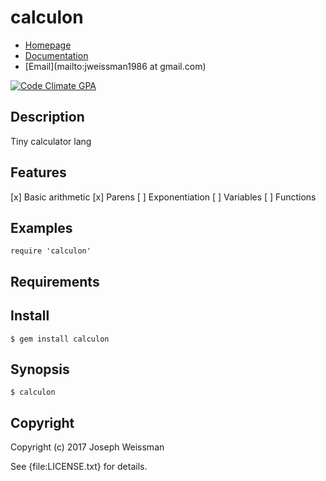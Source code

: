 # calculon

* [Homepage](https://rubygems.org/gems/calculon)
* [Documentation](http://rubydoc.info/gems/calculon/frames)
* [Email](mailto:jweissman1986 at gmail.com)

[![Code Climate GPA](https://codeclimate.com/github//calculon/badges/gpa.svg)](https://codeclimate.com/github//calculon)

## Description

Tiny calculator lang

## Features

  [x] Basic arithmetic
  [x] Parens
  [ ] Exponentiation
  [ ] Variables
  [ ] Functions

## Examples

    require 'calculon'

## Requirements

## Install

    $ gem install calculon

## Synopsis

    $ calculon

## Copyright

Copyright (c) 2017 Joseph Weissman

See {file:LICENSE.txt} for details.
